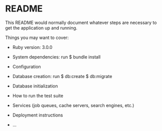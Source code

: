 # README

This README would normally document whatever steps are necessary to get the
application up and running.

Things you may want to cover:

* Ruby version: 3.0.0

* System dependencies: run
$ bundle install

* Configuration

* Database creation: run 
$ db:create
$ db:migrate

* Database initialization

* How to run the test suite

* Services (job queues, cache servers, search engines, etc.)

* Deployment instructions

* ...
